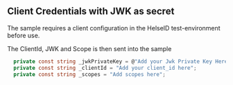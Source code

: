 ## Client Credentials with JWK as secret

The sample requires a client configuration in the HelseID test-environment before use.

The ClientId, JWK and Scope is then sent into the sample

```csharp
  private const string _jwkPrivateKey = @"Add your Jwk Private Key Here";
  private const string _clientId = "Add your client_id here";
  private const string _scopes = "Add scopes here";
```
